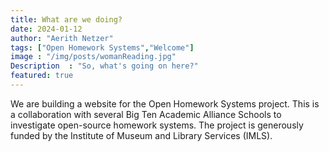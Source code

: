 ```yaml
---
title: What are we doing?
date: 2024-01-12
author: "Aerith Netzer"
tags: ["Open Homework Systems","Welcome"]
image : "/img/posts/womanReading.jpg"
Description  : "So, what's going on here?"
featured: true
---
```


We are building a website for the Open Homework Systems project. This is a collaboration with several Big Ten Academic Alliance Schools to investigate open-source homework systems. The project is generously funded by the Institute of Museum and Library Services (IMLS).